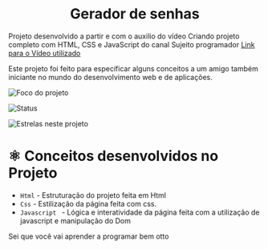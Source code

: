 <h1 align="center"> Gerador de senhas </h1>

Projeto desenvolvido a partir e com o auxilio do vídeo Criando projeto completo com HTML, CSS e JavaScript do canal Sujeito programador <a href="https://www.youtube.com/watch?v=i6t2jaRxos4">Link para o Vídeo utilizado</a>

Este projeto foi feito para específicar alguns conceitos a um amigo também iniciante no mundo do desenvolvimento web e de aplicações.

![Foco do projeto](https://img.shields.io/badge/Projeto%20com%20foco%20para-Lazer-green)

![Status](https://img.shields.io/badge/Status-Finalizado-blue)

![Estrelas neste projeto](https://img.shields.io/github/stars/Paulo-Augusto12/Gerador-de-senhas?style=social)

# ⚛️ Conceitos desenvolvidos no Projeto

- `Html` - Estruturação do projeto feita em Html
- `Css` - Estilização da página feita com css.
- `Javascript ` - Lógica e interatividade da página feita com a utilização de javascript e manipulação do Dom


Sei que você vai aprender a programar bem otto 

